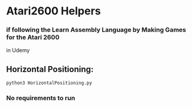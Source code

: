 # Atari2600 Helpers 
### if following the Learn Assembly Language by Making Games for the Atari 2600
in Udemy

## Horizontal Positioning:
`python3 HorizontalPositioning.py`
### No requirements to run
